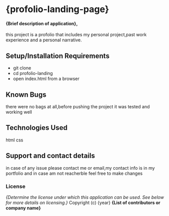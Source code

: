 # {profolio-landing-page}

#### {Brief description of application},
this project is a profolio that includes my personal project,past work experience
and a personal narrative.

## Setup/Installation Requirements
* git clone
* cd profolio-landing
* open index.html from a browser


## Known Bugs
there were no bags at all,before pushing the project it was tested and working well

## Technologies Used
html
css

## Support and contact details
in case of any issue please contact me or email,my contact info is in my portfolio and in case am not reacherble feel free to make changes

### License
*{Determine the license under which this application can be used.  See below for more details on licensing.}*
Copyright (c) {year} **{List of contributors or company name}**